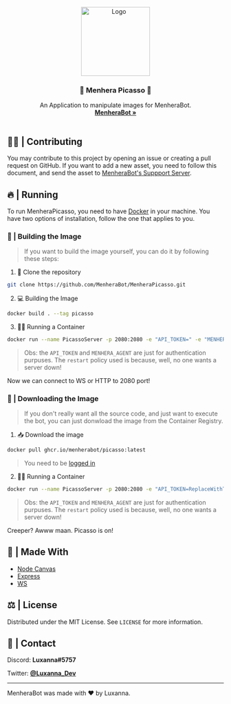 <p align="center">
    <img src="https://i.imgur.com/g9MuGLw.png" alt="Logo" width="160" height="160">

  <h3 align="center">📔 <b>Menhera Picasso</b> 📔</h3>

  <p align="center">
    An Application to manipulate images for MenheraBot.
    <br />
    <a href="https://github.com/MenheraBot/MenheraBot"><strong>MenheraBot »</strong></a>
    <br />
    <br />
  </p>
</p>

## 👨‍💻 | Contributing

You may contribute to this project by opening an issue or creating a pull request on GitHub. If you want to add a new asset, you need to follow this document, and send the asset to [MenheraBot's Suppport Server](https://discord.com/invite/fZMdQbA).

## 🔥 | Running

To run MenheraPicasso, you need to have [Docker](https://www.docker.com/) in your machine. You have two options of installation, follow the one that applies to you.

### 🔮 | Building the Image

> If you want to build the image yourself, you can do it by following these steps:

1. 🧹 Clone the repository

```bash
git clone https://github.com/MenheraBot/MenheraPicasso.git
```

2. 💻 Building the Image

```bash
docker build . --tag picasso
```

3. 🏃‍♂️ Running a Container

```bash
docker run --name PicassoServer -p 2080:2080 -e "API_TOKEN=" -e "MENHERA_AGENT=" --restart unless-stopped -d -t picasso
```

> Obs: the `API_TOKEN` and `MENHERA_AGENT` are just for authentication purpuses. The `restart` policy used is because, well, no one wants a server down!

Now we can connect to WS or HTTP to 2080 port!

### 🎉 | Downloading the Image

> If you don't really want all the source code, and just want to execute the bot, you can just donwload the image from the Container Registry.

1. 📥 Download the image

```bash
docker pull ghcr.io/menherabot/picasso:latest
```

> You need to be [logged in](https://docs.github.com/en/packages/working-with-a-github-packages-registry/working-with-the-container-registry#authenticating-to-the-container-registry)

2. 🏃‍♂️ Running a Container

```bash
docker run --name PicassoServer -p 2080:2080 -e "API_TOKEN=ReplaceWithToken" -e "MENHERA_AGENT=Agent??Yes!Agent" --restart unless-stopped -d -t ghcr.io/menherabot/picasso:latest
```

> Obs: the `API_TOKEN` and `MENHERA_AGENT` are just for authentication purpuses. The `restart` policy used is because, well, no one wants a server down!

Creeper? Awww maan. Picasso is on!

## 🔨 | Made With

- [Node Canvas](https://www.npmjs.com/package/canvas)
- [Express](https://expressjs.com/pt-br/)
- [WS](https://www.npmjs.com/package/ws)

## ⚖️ | License

Distributed under the MIT License. See `LICENSE` for more information.

## 📧 | Contact

Discord: **Luxanna#5757**

Twitter: **[@Luxanna_Dev](https://twitter.com/Luxanna_Dev)**

---

MenheraBot was made with ❤️ by Luxanna.
